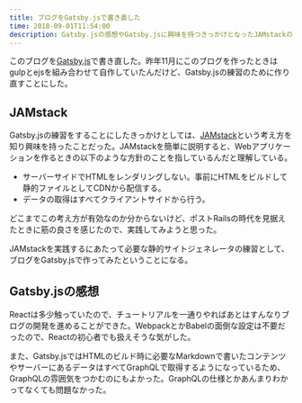 ```yaml
---
title: ブログをGatsby.jsで書き直した
time: 2018-09-01T11:54:00
description: Gatsby.jsの感想やGatsby.jsに興味を持つきっかけとなったJAMstackの話
---
```


このブログを[Gatsby.js](https://www.gatsbyjs.org)で書き直した。昨年11月にこのブログを作ったときはgulpとejsを組み合わせて自作していたんだけど、Gatsby.jsの練習のために作り直すことにした。

## JAMstack
Gatsby.jsの練習をすることにしたきっかけとしては、[JAMstack](https://jamstack.org/)という考え方を知り興味を持ったことだった。JAMstackを簡単に説明すると、Webアプリケーションを作るときの以下のような方針のことを指しているんだと理解している。

* サーバーサイドでHTMLをレンダリングしない。事前にHTMLをビルドして静的ファイルとしてCDNから配信する。
* データの取得はすべてクライアントサイドから行う。

どこまでこの考え方が有効なのか分からないけど、ポストRailsの時代を見据えたときに筋の良さを感じたので、実践してみようと思った。

JAMstackを実践するにあたって必要な静的サイトジェネレータの練習として、ブログをGatsby.jsで作ってみたということになる。

## Gatsby.jsの感想
Reactは多少触っていたので、チュートリアルを一通りやればあとはすんなりブログの開発を進めることができた。WebpackとかBabelの面倒な設定は不要だったので、Reactの初心者でも扱えそうな気がした。

また、Gatsby.jsではHTMLのビルド時に必要なMarkdownで書いたコンテンツやサーバーにあるデータはすべてGraphQLで取得するようになっているため、GraphQLの雰囲気をつかむのにもよかった。GraphQLの仕様とかあんまりわかってなくても問題なかった。
